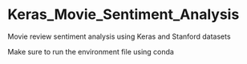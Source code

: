 # Keras_Movie_Sentiment_Analysis
Movie review sentiment analysis using Keras and Stanford datasets

Make sure to run the environment file using conda
